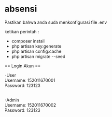 # absensi

Pastikan bahwa anda suda menkonfigurasi file .env

ketikan perintah :
- composer install
- php artisan key:generate
- php artisan config:cache
- php artisan migrate --seed

== Login Akun ==

-User</br>
Username: 152011670001</br>
Password: 123123</br></br>

-Admin</br>
Username: 152011670002</br>
Password: 123123
